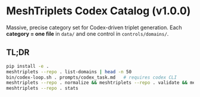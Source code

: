 # MeshTriplets Codex Catalog (v1.0.0)

Massive, precise category set for Codex-driven triplet generation. Each **category = one file** in `data/` and one control in `controls/domains/`.

## TL;DR
```bash
pip install -e .
meshtriplets --repo . list-domains | head -n 50
bin/codex-loop.sh . prompts/codex_task.md   # requires codex CLI
meshtriplets --repo . normalize && meshtriplets --repo . validate && meshtriplets --repo . lint
meshtriplets --repo . stats
```
